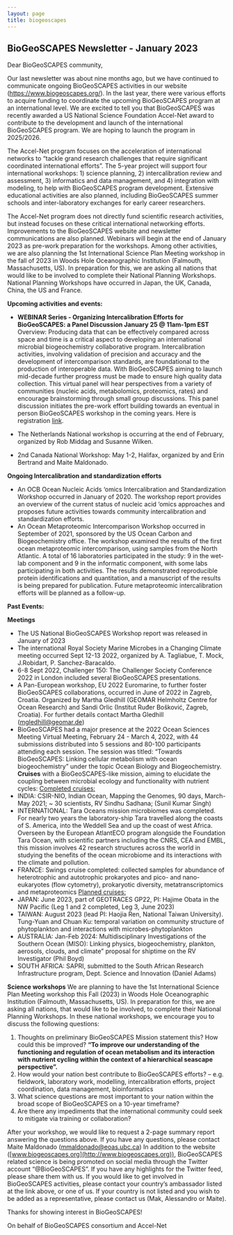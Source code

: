 ```yaml
---
layout: page
title: biogeoscapes
---
```

## BioGeoSCAPES Newsletter - January 2023

Dear BioGeoSCAPES community,

Our last newsletter was about nine months ago, but we have continued to communicate ongoing BioGeoSCAPES activities in our website (https://www.biogeoscapes.org/). In the last year, there were various efforts to acquire funding to coordinate the upcoming BioGeoSCAPES program at an international level. We are excited to tell you that BioGeoSCAPES was recently awarded a US National Science Foundation Accel-Net award to contribute to the development and launch of the international BioGeoSCAPES program. We are hoping to launch the program in 2025/2026. 

The Accel-Net program focuses on the acceleration of international networks to “tackle grand research challenges that require significant coordinated international efforts”. The 5-year project will support four international workshops: 1) science planning, 2) intercalibration review and assessment, 3) informatics and data management, and 4) integration with modeling, to help with BioGeoSCAPES program development. Extensive educational activities are also planned, including BioGeoSCAPES summer schools and inter-laboratory exchanges for early career researchers. 

The Accel-Net program does not directly fund scientific research activities, but instead focuses on these critical international networking efforts. Improvements to the BioGeoSCAPES website and newsletter communications are also planned. Webinars will begin at the end of January 2023 as pre-work preparation for the workshops. Among other activities, we are also planning the 1st International Science Plan Meeting workshop in the fall of 2023 in Woods Hole Oceanographic Institution (Falmouth, Massachusetts, US). In preparation for this, we are asking all nations that would like to be involved to complete their National Planning Workshops. National Planning Workshops have occurred in Japan, the UK, Canada, China, the US and France.

<b>Upcoming activities and events:</b>

* <b>WEBINAR Series - Organizing Intercalibration Efforts for BioGeoSCAPES: a Panel Discussion January 25 @ 11am-1pm EST</b>    
Overview: Producing data that can be effectively compared across space and time is a critical aspect to developing an international microbial biogeochemistry collaborative program. Intercalibration activities, involving validation of precision and accuracy and the development of intercomparison standards, are foundational to the production of interoperable data. With BioGeoSCAPES aiming to launch mid-decade further progress must be made to ensure high quality data collection. This virtual panel will hear perspectives from a variety of communities (nucleic acids, metabolomics, proteomics, rates) and encourage brainstorming through small group discussions. This panel discussion initiates the pre-work effort building towards an eventual in person BioGeoSCAPES workshop in the coming years. 
Here is registration [link](https://whoi-edu.zoom.us/meeting/register/tJAocequrTotHtfPW_FUdqLnvTxKNPmlglHE).

*	The Netherlands National workshop is occurring at the end of February, organized by Rob Middag and Susanne Wilken.
*	2nd Canada National Workshop: May 1-2, Halifax, organized by and Erin Bertrand and Maite Maldonado.

<b>Ongoing Intercalibration and standardization efforts</b>
* An OCB Ocean Nucleic Acids ‘omics Intercalibration and Standardization Workshop occurred in January of 2020. The workshop report  provides an overview of the current status of nucleic acid ‘omics approaches and proposes future activities towards community intercalibration and standardization efforts.
* An Ocean Metaproteomic Intercomparison Workshop occurred in September of 2021, sponsored by the US Ocean Carbon and Biogeochemistry office. The workshop examined the results of the first ocean metaproteomic intercomparison, using samples from the North Atlantic. A total of 16 laboratories participated in the study: 9 in the wet-lab component and 9 in the informatic component, with some labs participating in both activities. The results demonstrated reproducible protein identifications and quantitation, and a manuscript of the results is being prepared for publication. Future metaproteomic intercalibration efforts will be planned as a follow-up.

<b>Past Events:</b>

<b>Meetings</b>
*	The US National BioGeoSCAPES Workshop report was released in January of 2023
*	The international Royal Society Marine Microbes in a Changing Climate meeting occurred Sept 12-13 2022,  organized by A. Tagliabue, T. Mock, J.Robidart, P. Sanchez-Baracaldo.
*	6-8 Sept 2022, Challenger 150: The Challenger Society Conference 2022 in London included several BioGeoSCAPES presentations.
*	A Pan-European workshop, EU 2022 Euromarine,  to further foster BioGeoSCAPES collaborations, occurred in June of 2022 in Zagreb, Croatia. Organized by Martha Gledhill (GEOMAR Helmholtz Centre for Ocean Research) and Sandi Orlic (Institut Ruđer Bošković, Zagreb, Croatia). For further details contact Martha Gledhill (mgledhill@geomar.de)
*	BioGeoSCAPES had a major presence at the 2022 Ocean Sciences Meeting Virtual Meeting, February 24 - March 4, 2022, with 44 submissions distributed into 5 sessions and 80-100 participants attending each session. The session was titled: “Towards BioGeoSCAPES: Linking cellular metabolism with ocean biogeochemistry” under the topic Ocean Biology and Biogeochemistry.
<b>Cruises</b> with a BioGeoSCAPES-like mission, aiming to elucidate the coupling between microbial ecology and functionality with nutrient cycles: 
<u>Completed cruises:</u>
*	INDIA: CSIR-NIO, lndian Ocean, Mapping the Genomes, 90 days, March-May 2021; ~ 30 scientists, RV Sindhu Sadhana; (Sunil Kumar Singh)
*	INTERNATIONAL: Tara Oceans mission microbiomes was completed. For nearly two years the laboratory-ship Tara travelled along the coasts of S. America, into the Weddell Sea and up the coast of west Africa. Overseen by the European AtlantECO program alongside the Foundation Tara Ocean, with scientific partners including the CNRS, CEA and EMBL, this mission involves 42 research structures across the world in studying the benefits of the ocean microbiome and its interactions with the climate and pollution.
*	FRANCE: Swings cruise completed: collected samples for abundance of heterotrophic and autotrophic prokaryotes and pico- and nano-eukaryotes (flow cytometry), prokaryotic diversity, metatranscriptomics and metaproteomics
<u>Planned cruises:</u>
*	JAPAN: June 2023, part of GEOTRACES GP22, PI: Hajime Obata in the NW Pacific (Leg 1 and 2 completed, Leg 3, June 2023)
*	TAIWAN: August 2023 (lead PI: Haojia Ren, National Taiwan University). Tung-Yuan and Chuan Ku: temporal variation on community structure of phytoplankton and interactions with microbes-phytoplankton  
*	AUSTRALIA: Jan-Feb 2024: Multidisciplinary Investigations of the Southern Ocean (MISO): Linking physics, biogeochemistry, plankton, aerosols, clouds, and climate” proposal for shiptime on the RV Investigator (Phil Boyd)
*	SOUTH AFRICA: SAPRI, submitted to the South African Research Infrastructure program, Dept. Science and Innovation (Daniel Adams) 

<b>Science workshops</b>
We are planning to have the 1st International Science Plan Meeting workshop this Fall (2023) in Woods Hole Oceanographic Institution (Falmouth, Massachusetts, US). In preparation for this, we are asking all nations, that would like to be involved, to complete their National Planning Workshops. In these national workshops, we encourage you to discuss the following questions:

1)	Thoughts on preliminary BioGeoSCAPES Mission statement this? How could this be improved? <b>“To improve our understanding of the functioning and regulation of ocean metabolism and its interaction with nutrient cycling within the context of a hierarchical seascape perspective”. </b>
2)	How would your nation best contribute to BioGeoSCAPES efforts? – e.g. fieldwork, laboratory work, modelling, intercalibration efforts, project coordination, data management, bioinformatics
3)	 What science questions are most important to your nation within the broad scope of BioGeoSCAPES on a 10-year timeframe? 
4)	Are there any impediments that the international community could seek to mitigate via training or collaboration?

After your workshop, we would like to request a 2-page summary report answering the questions above. If you have any questions, please contact Maite Maldonado (mmaldonado@eoas.ubc.ca)
In addition to the website ([www.biogeoscapes.org](http://www.biogeoscapes.org)), BioGeoSCAPES related science is being promoted on social media through the Twitter account “@BioGeoSCAPES”. If you have any highlights for the Twitter feed, please share them with us.
If you would like to get involved in BioGeoSCAPES activities, please contact your country’s ambassador listed at the link above, or one of us. If your country is not listed and you wish to be added as a representative, please contact us (Mak, Alessandro or Maite).

Thanks for showing interest in BioGeoSCAPES!

On behalf of BioGeoSCAPES consortium and Accel-Net


